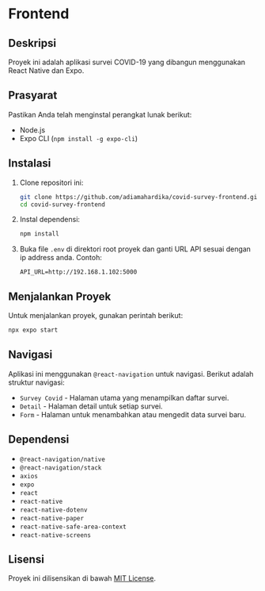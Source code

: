 # Frontend

## Deskripsi

Proyek ini adalah aplikasi survei COVID-19 yang dibangun menggunakan React Native dan Expo.

## Prasyarat

Pastikan Anda telah menginstal perangkat lunak berikut:

- Node.js
- Expo CLI (`npm install -g expo-cli`)

## Instalasi

1. Clone repositori ini:

   ```sh
   git clone https://github.com/adiamahardika/covid-survey-frontend.git
   cd covid-survey-frontend
   ```

2. Instal dependensi:

   ```sh
   npm install
   ```

3. Buka file `.env` di direktori root proyek dan ganti URL API sesuai dengan ip address anda. Contoh:
   ```env
   API_URL=http://192.168.1.102:5000
   ```

## Menjalankan Proyek

Untuk menjalankan proyek, gunakan perintah berikut:

```sh
npx expo start
```

## Navigasi

Aplikasi ini menggunakan `@react-navigation` untuk navigasi. Berikut adalah struktur navigasi:

- `Survey Covid` - Halaman utama yang menampilkan daftar survei.
- `Detail` - Halaman detail untuk setiap survei.
- `Form` - Halaman untuk menambahkan atau mengedit data survei baru.

## Dependensi

- `@react-navigation/native`
- `@react-navigation/stack`
- `axios`
- `expo`
- `react`
- `react-native`
- `react-native-dotenv`
- `react-native-paper`
- `react-native-safe-area-context`
- `react-native-screens`

## Lisensi

Proyek ini dilisensikan di bawah [MIT License](LICENSE).

